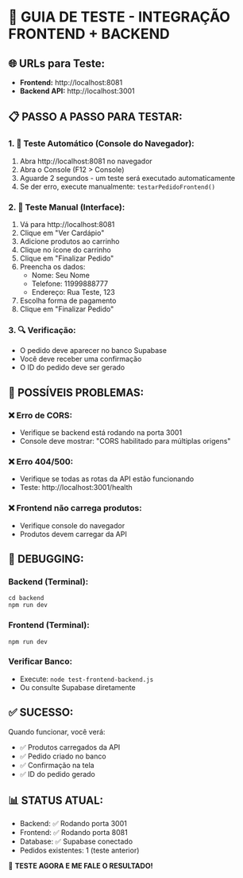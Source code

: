 # 🧪 GUIA DE TESTE - INTEGRAÇÃO FRONTEND + BACKEND

## 🌐 URLs para Teste:
- **Frontend:** http://localhost:8081 
- **Backend API:** http://localhost:3001

## 📋 PASSO A PASSO PARA TESTAR:

### 1. 🎯 Teste Automático (Console do Navegador):
1. Abra http://localhost:8081 no navegador
2. Abra o Console (F12 > Console)
3. Aguarde 2 segundos - um teste será executado automaticamente
4. Se der erro, execute manualmente: `testarPedidoFrontend()`

### 2. 🛒 Teste Manual (Interface):
1. Vá para http://localhost:8081
2. Clique em "Ver Cardápio" 
3. Adicione produtos ao carrinho
4. Clique no ícone do carrinho
5. Clique em "Finalizar Pedido"
6. Preencha os dados:
   - Nome: Seu Nome
   - Telefone: 11999888777
   - Endereço: Rua Teste, 123
7. Escolha forma de pagamento
8. Clique em "Finalizar Pedido"

### 3. 🔍 Verificação:
- O pedido deve aparecer no banco Supabase
- Você deve receber uma confirmação
- O ID do pedido deve ser gerado

## 🚨 POSSÍVEIS PROBLEMAS:

### ❌ Erro de CORS:
- Verifique se backend está rodando na porta 3001
- Console deve mostrar: "CORS habilitado para múltiplas origens"

### ❌ Erro 404/500:
- Verifique se todas as rotas da API estão funcionando
- Teste: http://localhost:3001/health

### ❌ Frontend não carrega produtos:
- Verifique console do navegador
- Produtos devem carregar da API

## 🔧 DEBUGGING:

### Backend (Terminal):
```
cd backend
npm run dev
```

### Frontend (Terminal):
```
npm run dev
```

### Verificar Banco:
- Execute: `node test-frontend-backend.js`
- Ou consulte Supabase diretamente

## ✅ SUCESSO:
Quando funcionar, você verá:
- ✅ Produtos carregados da API
- ✅ Pedido criado no banco
- ✅ Confirmação na tela
- ✅ ID do pedido gerado

## 📊 STATUS ATUAL:
- Backend: ✅ Rodando porta 3001
- Frontend: ✅ Rodando porta 8081  
- Database: ✅ Supabase conectado
- Pedidos existentes: 1 (teste anterior)

🚀 **TESTE AGORA E ME FALE O RESULTADO!**